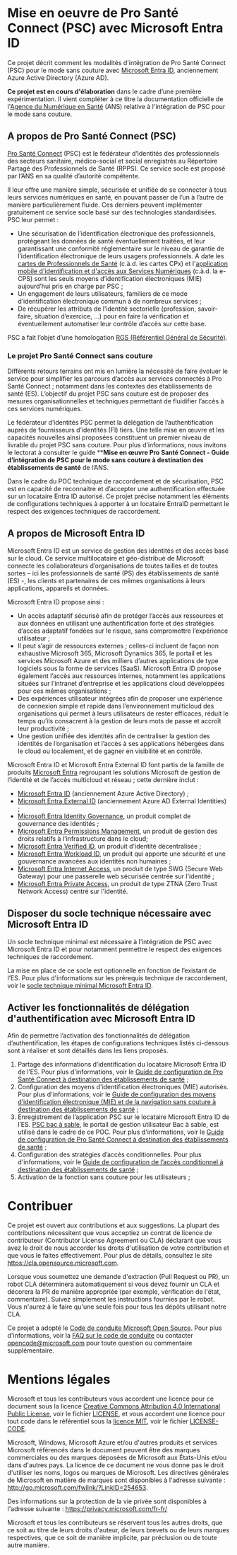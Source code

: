 # Mise en oeuvre de Pro Santé Connect (PSC) avec Microsoft Entra ID

Ce projet décrit comment les modalités d'intégration de Pro Santé Connect (PSC) pour le mode sans couture avec [Microsoft Entra ID](https://www.microsoft.com/fr-fr/security/business/identity-access/microsoft-entra-id), anciennement Azure Active Directory (Azure AD). 

**Ce projet est en cours d'élaboration** dans le cadre d’une première expérimentation. Il vient compléter à ce titre la documentation officielle de l'[Agence du Numérique en Santé](https://esante.gouv.fr/lagence) (ANS) relative à l'intégration de PSC pour le mode sans couture.

## A propos de Pro Santé Connect (PSC)

[Pro Santé Connect](https://esante.gouv.fr/produits-services/pro-sante-connect) (PSC) est le fédérateur d’identités des professionnels des secteurs sanitaire, médico-social et social enregistrés au Répertoire Partagé des Professionnels de Santé (RPPS). Ce service socle est proposé par l’ANS en sa qualité d’autorité compétente. 

Il leur offre une manière simple, sécurisée et unifiée de se connecter à tous leurs services numériques en santé, en pouvant passer de l’un à l’autre de manière particulièrement fluide. Ces derniers peuvent implémenter gratuitement ce service socle basé sur des technologies standardisées. PSC leur permet : 
*   Une sécurisation de l’identification électronique des professionnels, protégeant les données de santé éventuellement traitées, et leur garantissant une conformité réglementaire sur le niveau de garantie de l’identification électronique de leurs usagers professionnels. A date les [cartes de Professionnels de Santé](https://esante.gouv.fr/produits-services/cartes-de-professionnels-de-sante) (c.à.d. les cartes CPx) et l'[application mobile d'identification et d'accès aux Services Numériques](https://esante.gouv.fr/produits-services/e-cps) (c.à.d. la e-CPS) sont les seuls moyens d’identification électroniques (MIE) aujourd’hui pris en charge par PSC ; 
*   Un engagement de leurs utilisateurs, familiers de ce mode d’identification électronique commun à de nombreux services ;
*   De récupérer les attributs de l’identité sectorielle (profession, savoir-faire, situation d’exercice, …) pour en faire la vérification et éventuellement automatiser leur contrôle d’accès sur cette base.  

PSC a fait l’objet d’une homologation [RGS (Référentiel Général de Sécurité)](https://cyber.gouv.fr/le-referentiel-general-de-securite-rgs). 

### Le projet Pro Santé Connect sans couture

Différents retours terrains ont mis en lumière la nécessité de faire évoluer le service pour simplifier les parcours d’accès aux services connectés à Pro Santé Connect ; notamment dans les contextes des établissements de santé (ES). L’objectif du projet PSC sans couture est de proposer des mesures organisationnelles et techniques permettant de fluidifier l’accès à ces services numériques. 

Le fédérateur d’identités PSC permet la délégation de l’authentification auprès de fournisseurs d’identités (FI) tiers. Une telle mise en œuvre et les capacités nouvelles ainsi proposées constituent un premier niveau de livrable du projet PSC sans couture. Pour plus d’informations, nous invitons le lectorat à consulter le guide ****Mise en œuvre Pro Santé Connect - Guide d’intégration de PSC pour le mode sans couture à destination des établissements de santé** de l’ANS.

Dans le cadre du POC technique de raccordement et de sécurisation, PSC est en capacité de reconnaitre et d’accepter une authentification effectuée sur un locataire Entra ID autorisé. Ce projet précise notamment les éléments de configurations techniques à apporter à un locataire EntraID permettant le respect des exigences techniques de raccordement.

## A propos de Microsoft Entra ID

Microsoft Entra ID est un service de gestion des identités et des accès basé sur le cloud. Ce service multilocataire et géo-distribué de Microsoft connecte les collaborateurs d’organisations de toutes tailles et de toutes sortes – ici les professionnels de santé (PS) des établissements de santé (ES) -, les clients et partenaires de ces mêmes organisations à leurs applications, appareils et données.

Microsoft Entra ID propose ainsi :
*   Un accès adaptatif sécurisé afin de protéger l’accès aux ressources et aux données en utilisant une authentification forte et des stratégies d’accès adaptatif fondées sur le risque, sans compromettre l’expérience utilisateur ; 
*   Il peut s’agir de ressources externes ; celles-ci incluent de façon non exhaustive Microsoft 365, Microsoft Dynamics 365, le portail et les services Microsoft Azure et des milliers d’autres applications de type logiciels sous la forme de services (SaaS). Microsoft Entra ID propose également l’accès aux ressources internes, notamment les applications situées sur l’intranet d’entreprise et les applications cloud développées pour ces mêmes organisations ;
*   Des expériences utilisateur intégrées afin de proposer une expérience de connexion simple et rapide dans l’environnement multicloud des organisations qui permet à leurs utilisateurs de rester efficaces, réduit le temps qu’ils consacrent à la gestion de leurs mots de passe et accroît leur productivité ;
*   Une gestion unifiée des identités afin de centraliser la gestion des identités de l’organisation et l’accès à ses applications hébergées dans le cloud ou localement, et de gagner en visibilité et en contrôle.

Microsoft Entra ID et Microsoft Entra External ID font partis de la famille de produits [Microsoft Entra](https://learn.microsoft.com/fr-fr/entra/) regroupant les solutions Microsoft de gestion de l’identité et de l’accès multicloud et réseau ; cette dernière inclut :
*   [Microsoft Entra ID](https://www.microsoft.com/security/business/identity-access/microsoft-entra-id) (anciennement Azure Active Directory) ; 
*   [Microsoft Entra External ID](https://www.microsoft.com/security/business/identity-access/microsoft-entra-external-id) (anciennement Azure AD External Identities) ;  
*   [Microsoft Entra Identity Governance](https://www.microsoft.com/security/business/identity-access/microsoft-entra-identity-governance), un produit complet de gouvernance des identités ;  
*   [Microsoft Entra Permissions Management](https://www.microsoft.com/security/business/identity-access/microsoft-entra-permissions-management), un produit de gestion des droits relatifs à l'infrastructure dans le cloud;  
*   [Microsoft Entra Verified ID](https://www.microsoft.com/security/business/identity-access/microsoft-entra-verified-id), un produit d'identité décentralisée ;  
*   [Microsoft Entra Workload ID](https://www.microsoft.com/security/business/identity-access/microsoft-entra-workload-identities), un produit qui apporte une sécurité et une gouvernance avancées aux identités non humaines ;  
*   [Microsoft Entra Internet Access](https://www.microsoft.com/security/business/identity-access/microsoft-entra-internet-access), un produit de type SWG (Secure Web Gateway) pour une passerelle web sécurisée centrée sur l'identité ;  
*   [Microsoft Entra Private Access](https://www.microsoft.com/security/business/identity-access/microsoft-entra-private-access), un produit de type ZTNA (Zero Trust Network Access) centré sur l'identité. 

## Disposer du socle technique nécessaire avec Microsoft Entra ID

Un socle technique minimal est nécessaire à l’intégration de PSC avec Microsoft Entra ID et pour notamment permettre le respect des exigences techniques de raccordement.

La mise en place de ce socle est optionnelle en fonction de l’existant de l’ES. Pour plus d'informations sur les prérequis technique de raccordement, voir le [socle technique minimal Microsoft Entra ID](https://github.com/microsoft/prosanteconnect/blob/main/PREREQUISITES.md). 

## Activer les fonctionnalités de délégation d'authentification avec Microsoft Entra ID

Afin de permettre l’activation des fonctionnalités de délégation d’authentification, les étapes de configurations techniques listés ci-dessous sont à réaliser et sont détaillés dans les liens proposés.

1.	Partage des informations d’identification du locataire Microsoft Entra ID de l’ES. Pour plus d'informations, voir le [Guide de configuration de Pro Santé Connect à destination des établissements de santé](https://aka.ms/psc_int_entraid) ;
2.	Configuration des moyens d'identification électroniques (MIE) autorisés. Pour plus d'informations, voir le [Guide de configuration des moyens d’identification électronique (MIE) et de la navigation sans couture à destination des établissements de santé](https://aka.ms/psc_mie_entraid) ; 
3.	Enregistrement de l’application PSC sur le locataire Microsoft Entra ID de l’ES. [PSC bac à sable](https://wallet.bas.psc.esante.gouv.fr/login-page), le portail de gestion utilisateur Bac à sable, est utilisé dans le cadre de ce POC. Pour plus d'informations, voir le [Guide de configuration de Pro Santé Connect à destination des établissements de santé](https://aka.ms/psc_int_entraid) ;
4.	Configuration des stratégies d’accès conditionnelles. Pour plus d'informations, voir le [Guide de configuration de l’accès conditionnel à destination des établissements de santé](https://aka.ms/psc_ca_entraid) ;
5.	Activation de la fonction sans couture pour les utilisateurs ;

# Contribuer

Ce projet est ouvert aux contributions et aux suggestions. La plupart des contributions nécessitent que vous acceptiez un contrat de licence de contributeur (Contributor License Agreement ou CLA) déclarant que vous avez le droit de nous accorder les droits d'utilisation de votre contribution et que vous le faites effectivement. Pour plus de détails, consultez le site https://cla.opensource.microsoft.com.

Lorsque vous soumettez une demande d'extraction (Pull Request ou PR), un robot CLA déterminera automatiquement si vous devez fournir un CLA et décorera la PR de manière appropriée (par exemple, vérification de l'état, commentaire). Suivez simplement les instructions fournies par le robot. Vous n'aurez à le faire qu'une seule fois pour tous les dépôts utilisant notre CLA.

Ce projet a adopté le [Code de conduite Microsoft Open Source](https://opensource.microsoft.com/codeofconduct/).
Pour plus d'informations, voir la [FAQ sur le code de conduite](https://opensource.microsoft.com/codeofconduct/faq/) ou contacter [opencode@microsoft.com](mailto:opencode@microsoft.com) pour toute question ou commentaire supplémentaire.

# Mentions légales

Microsoft et tous les contributeurs vous accordent une licence pour ce document sous la licence [Creative Commons Attribution 4.0 International Public License](https://creativecommons.org/licenses/by/4.0/legalcode), voir le fichier [LICENSE](LICENSE), et vous accordent une licence pour tout code dans le référentiel sous la [licence MIT](https://opensource.org/licenses/MIT), voir le fichier [LICENSE-CODE](LICENSE-CODE).

Microsoft, Windows, Microsoft Azure et/ou d'autres produits et services Microsoft référencés dans le document peuvent être des marques commerciales ou des marques déposées de Microsoft aux États-Unis et/ou dans d'autres pays. La licence de ce document ne vous donne pas le droit d'utiliser les noms, logos ou marques de Microsoft. Les directives générales de Microsoft en matière de marques sont disponibles à l'adresse suivante : http://go.microsoft.com/fwlink/?LinkID=254653.

Des informations sur la protection de la vie privée sont disponibles à l'adresse suivante : https://privacy.microsoft.com/fr-fr/ 

Microsoft et tous les contributeurs se réservent tous les autres droits, que ce soit au titre de leurs droits d'auteur, de leurs brevets ou de leurs marques respectives, que ce soit de manière implicite, par préclusion ou de toute autre manière.